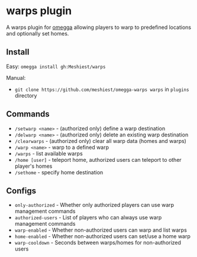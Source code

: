 # warps plugin

A warps plugin for [omegga](https://github.com/brickadia-community/omegga) allowing players to warp to predefined locations and optionally set homes.

## Install

Easy: `omegga install gh:Meshiest/warps`

Manual:

* `git clone https://github.com/meshiest/omegga-warps warps` in `plugins` directory

## Commands

* `/setwarp <name>` - (authorized only) define a warp destination
* `/delwarp <name>` - (authorized only) delete an existing warp destination
* `/clearwarps` - (authorized only) clear all warp data (homes and warps)
* `/warp <name>` - warp to a defined warp
* `/warps` - list available warps
* `/home [user]` - teleport home, authorized users can teleport to other player's homes
* `/sethome` - specify home destination

## Configs

* `only-authorized` - Whether only authorized players can use warp management commands
* `authorized-users` - List of players who can always use warp management commands
* `warp-enabled` - Whether non-authorized users can warp and list warps
* `home-enabled` - Whether non-authorized users can set/use a home warp
* `warp-cooldown` - Seconds between warps/homes for non-authorized users
